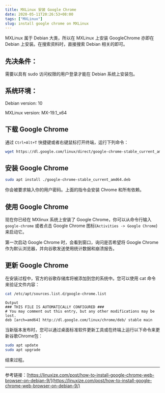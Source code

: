 ```yaml
---
title: MXLinux 安装 Google Chrome
date: 2020-05-11T20:26:53+08:00
tags: ["MXLinux"]
slug: install google chrome on MXLinux
---
```


MXLinux 属于 Debian 大类，所以在 MXLinux 上安装 GoogleChrome 亦即在 Debian 上安装。在搜索资料时，直接搜索 Debian 相关的即可。

## 先决条件：

需要以具有 sudo 访问权限的用户登录才能在 Debian 系统上安装包。

## 系统环境：

Debian version: 10

MXLinux version: MX-19.1_x64

## 下载 Google Chrome

通过 `Ctrl+Alt+T` 快捷键或者右键鼠标打开终端，运行下列命令：

```bash
wget https://dl.google.com/linux/direct/google-chrome-stable_current_amd64.deb
```

## 安装 Google Chrome

```bash
sudo apt install ./google-chrome-stable_current_amd64.deb
```

你会被要求输入你的用户密码。上面的指令会安装 Chrome 和所有依赖。

## 使用 Google Chrome

现在你已经在 MXlinux 系统上安装了 Google Chrome，你可以从命令行输入 `google-chrome` 或者点击 Google Chrome 图标(`Activities -> Google Chrome`)来启动它。

第一次启动 Google Chrome 时，会看到窗口，询问是否希望将 Google Chrome 作为默认浏览器，并向谷歌发送使用统计数据和崩溃报告。

## 更新 Google Chrome

在安装过程中，官方的谷歌存储库将被添加到您的系统中。您可以使用 cat 命令来验证文件内容：

```bash
cat /etc/apt/sources.list.d/google-chrome.list
```

```list
Output
### THIS FILE IS AUTOMATICALLY CONFIGURED ###
# You may comment out this entry, but any other modifications may be lost.
deb [arch=amd64] http://dl.google.com/linux/chrome/deb/ stable main
```

当新版本发布时，您可以通过桌面标准软件更新工具或在终端上运行以下命令来更新谷歌Chrome包：

```bash
sudo apt update
sudo apt upgrade
```

结束过程。

---

参考链接：[https://linuxize.com/post/how-to-install-google-chrome-web-browser-on-debian-9/](https://linuxize.com/post/how-to-install-google-chrome-web-browser-on-debian-9/)
